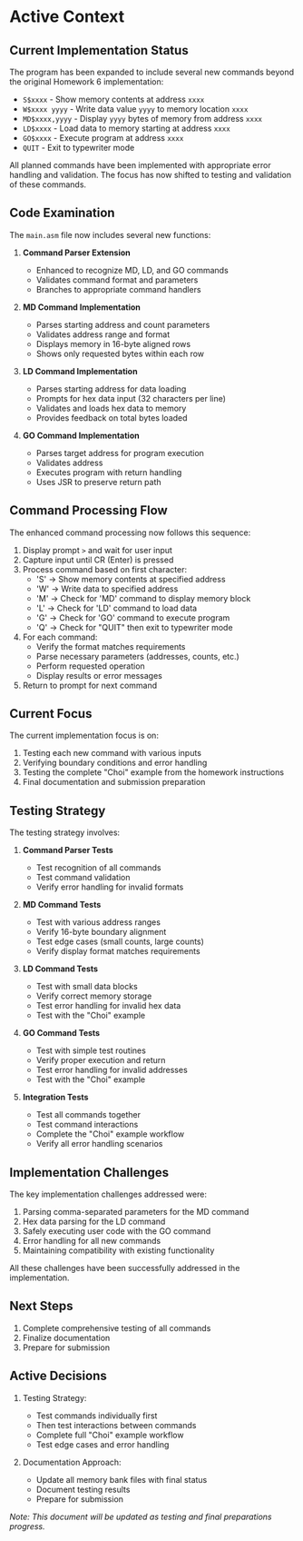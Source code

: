 # Active Context

## Current Implementation Status

The program has been expanded to include several new commands beyond the original Homework 6 implementation:

- `S$xxxx` - Show memory contents at address `xxxx`
- `W$xxxx yyyy` - Write data value `yyyy` to memory location `xxxx`
- `MD$xxxx,yyyy` - Display `yyyy` bytes of memory from address `xxxx`
- `LD$xxxx` - Load data to memory starting at address `xxxx`
- `GO$xxxx` - Execute program at address `xxxx`
- `QUIT` - Exit to typewriter mode

All planned commands have been implemented with appropriate error handling and validation. The focus has now shifted to testing and validation of these commands.

## Code Examination

The `main.asm` file now includes several new functions:

1. **Command Parser Extension**
   - Enhanced to recognize MD, LD, and GO commands
   - Validates command format and parameters
   - Branches to appropriate command handlers

2. **MD Command Implementation**
   - Parses starting address and count parameters
   - Validates address range and format
   - Displays memory in 16-byte aligned rows
   - Shows only requested bytes within each row

3. **LD Command Implementation**
   - Parses starting address for data loading
   - Prompts for hex data input (32 characters per line)
   - Validates and loads hex data to memory
   - Provides feedback on total bytes loaded

4. **GO Command Implementation**
   - Parses target address for program execution
   - Validates address
   - Executes program with return handling
   - Uses JSR to preserve return path

## Command Processing Flow

The enhanced command processing now follows this sequence:
1. Display prompt `>` and wait for user input
2. Capture input until CR (Enter) is pressed
3. Process command based on first character:
   - 'S' → Show memory contents at specified address
   - 'W' → Write data to specified address
   - 'M' → Check for 'MD' command to display memory block
   - 'L' → Check for 'LD' command to load data
   - 'G' → Check for 'GO' command to execute program
   - 'Q' → Check for "QUIT" then exit to typewriter mode
4. For each command:
   - Verify the format matches requirements
   - Parse necessary parameters (addresses, counts, etc.)
   - Perform requested operation
   - Display results or error messages
5. Return to prompt for next command

## Current Focus

The current implementation focus is on:
1. Testing each new command with various inputs
2. Verifying boundary conditions and error handling
3. Testing the complete "Choi" example from the homework instructions
4. Final documentation and submission preparation

## Testing Strategy

The testing strategy involves:

1. **Command Parser Tests**
   - Test recognition of all commands
   - Test command validation
   - Verify error handling for invalid formats

2. **MD Command Tests**
   - Test with various address ranges
   - Verify 16-byte boundary alignment
   - Test edge cases (small counts, large counts)
   - Verify display format matches requirements

3. **LD Command Tests**
   - Test with small data blocks
   - Verify correct memory storage
   - Test error handling for invalid hex data
   - Test with the "Choi" example

4. **GO Command Tests**
   - Test with simple test routines
   - Verify proper execution and return
   - Test error handling for invalid addresses
   - Test with the "Choi" example

5. **Integration Tests**
   - Test all commands together
   - Test command interactions
   - Complete the "Choi" example workflow
   - Verify all error handling scenarios

## Implementation Challenges

The key implementation challenges addressed were:
1. Parsing comma-separated parameters for the MD command
2. Hex data parsing for the LD command
3. Safely executing user code with the GO command
4. Error handling for all new commands
5. Maintaining compatibility with existing functionality

All these challenges have been successfully addressed in the implementation.

## Next Steps
1. Complete comprehensive testing of all commands
2. Finalize documentation
3. Prepare for submission

## Active Decisions
1. Testing Strategy:
   - Test commands individually first
   - Then test interactions between commands
   - Complete full "Choi" example workflow
   - Test edge cases and error handling

2. Documentation Approach:
   - Update all memory bank files with final status
   - Document testing results
   - Prepare for submission

*Note: This document will be updated as testing and final preparations progress.* 